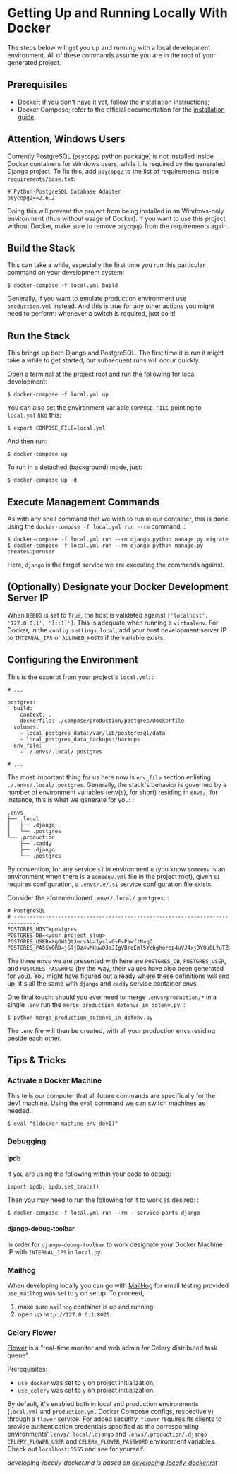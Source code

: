 Getting Up and Running Locally With Docker
==========================================

The steps below will get you up and running with a local development
environment. All of these commands assume you are in the root of your
generated project.

Prerequisites
-------------

-   Docker; if you don't have it yet, follow the [installation
    instructions](https://docs.docker.com/install/#supported-platforms);
-   Docker Compose; refer to the official documentation for the
    [installation guide](https://docs.docker.com/compose/install/).

Attention, Windows Users
------------------------

Currently PostgreSQL (`psycopg2` python package) is not installed inside
Docker containers for Windows users, while it is required by the
generated Django project. To fix this, add `psycopg2` to the list of
requirements inside `requirements/base.txt`:

    # Python-PostgreSQL Database Adapter
    psycopg2==2.6.2

Doing this will prevent the project from being installed in an
Windows-only environment (thus without usage of Docker). If you want to
use this project without Docker, make sure to remove `psycopg2` from the
requirements again.

Build the Stack
---------------

This can take a while, especially the first time you run this particular
command on your development system:

    $ docker-compose -f local.yml build

Generally, if you want to emulate production environment use
`production.yml` instead. And this is true for any other actions you
might need to perform: whenever a switch is required, just do it!

Run the Stack
-------------

This brings up both Django and PostgreSQL. The first time it is run it
might take a while to get started, but subsequent runs will occur
quickly.

Open a terminal at the project root and run the following for local
development:

    $ docker-compose -f local.yml up

You can also set the environment variable `COMPOSE_FILE` pointing to
`local.yml` like this:

    $ export COMPOSE_FILE=local.yml

And then run:

    $ docker-compose up

To run in a detached (background) mode, just:

    $ docker-compose up -d

Execute Management Commands
---------------------------

As with any shell command that we wish to run in our container, this is
done using the `docker-compose -f local.yml run --rm` command: :

    $ docker-compose -f local.yml run --rm django python manage.py migrate
    $ docker-compose -f local.yml run --rm django python manage.py createsuperuser

Here, `django` is the target service we are executing the commands
against.

(Optionally) Designate your Docker Development Server IP
--------------------------------------------------------

When `DEBUG` is set to `True`, the host is validated against
`['localhost', '127.0.0.1', '[::1]']`. This is adequate when running a
`virtualenv`. For Docker, in the `config.settings.local`, add your host
development server IP to `INTERNAL_IPS` or `ALLOWED_HOSTS` if the
variable exists.

Configuring the Environment
---------------------------

This is the excerpt from your project's `local.yml`: :

    # ...

    postgres:
      build:
        context: .
        dockerfile: ./compose/production/postgres/Dockerfile
      volumes:
        - local_postgres_data:/var/lib/postgresql/data
        - local_postgres_data_backups:/backups
      env_file:
        - ./.envs/.local/.postgres

    # ...

The most important thing for us here now is `env_file` section enlisting
`./.envs/.local/.postgres`. Generally, the stack's behavior is governed
by a number of environment variables (env(s), for short) residing in
`envs/`, for instance, this is what we generate for you: :

    .envs
    ├── .local
    │   ├── .django
    │   └── .postgres
    └── .production
        ├── .caddy
        ├── .django
        └── .postgres

By convention, for any service `sI` in environment `e` (you know
`someenv` is an environment when there is a `someenv.yml` file in the
project root), given `sI` requires configuration, a `.envs/.e/.sI`
service configuration file exists.

Consider the aforementioned `.envs/.local/.postgres`: :

    # PostgreSQL
    # ------------------------------------------------------------------------------
    POSTGRES_HOST=postgres
    POSTGRES_DB=<your project slug>
    POSTGRES_USER=XgOWtQtJecsAbaIyslwGvFvPawftNaqO
    POSTGRES_PASSWORD=jSljDz4whHuwO3aJIgVBrqEml5Ycbghorep4uVJ4xjDYQu0LfuTZdctj7y0YcCLu

The three envs we are presented with here are `POSTGRES_DB`,
`POSTGRES_USER`, and `POSTGRES_PASSWORD` (by the way, their values have
also been generated for you). You might have figured out already where
these definitions will end up; it's all the same with `django` and
`caddy` service container envs.

One final touch: should you ever need to merge `.envs/production/*` in a
single `.env` run the `merge_production_dotenvs_in_dotenv.py`: :

    $ python merge_production_dotenvs_in_dotenv.py

The `.env` file will then be created, with all your production envs
residing beside each other.

Tips & Tricks
-------------

### Activate a Docker Machine

This tells our computer that all future commands are specifically for
the dev1 machine. Using the `eval` command we can switch machines as
needed.:

    $ eval "$(docker-machine env dev1)"

### Debugging

#### ipdb

If you are using the following within your code to debug: :

    import ipdb; ipdb.set_trace()

Then you may need to run the following for it to work as desired: :

    $ docker-compose -f local.yml run --rm --service-ports django

#### django-debug-toolbar

In order for `django-debug-toolbar` to work designate your Docker
Machine IP with `INTERNAL_IPS` in `local.py`.

### Mailhog

When developing locally you can go with
[MailHog](https://github.com/mailhog/MailHog/) for email testing
provided `use_mailhog` was set to `y` on setup. To proceed,

1.  make sure `mailhog` container is up and running;
2.  open up `http://127.0.0.1:8025`.

### Celery Flower

[Flower](https://github.com/mher/flower) is a "real-time monitor and web
admin for Celery distributed task queue".

Prerequisites:

-   `use_docker` was set to `y` on project initialization;
-   `use_celery` was set to `y` on project initialization.

By default, it's enabled both in local and production environments
(`local.yml` and `production.yml` Docker Compose configs, respectively)
through a `flower` service. For added security, `flower` requires its
clients to provide authentication credentials specified as the
corresponding environments' `.envs/.local/.django` and
`.envs/.production/.django` `CELERY_FLOWER_USER` and
`CELERY_FLOWER_PASSWORD` environment variables. Check out
`localhost:5555` and see for yourself.

*developing-locally-docker.md is based on [developing-locally-docker.rst](http://cookiecutter-django.readthedocs.io/en/latest/developing-locally-docker.html)*

